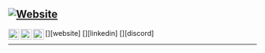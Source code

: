 [![Website](https://img.shields.io/website?label=anand-mohanan&style=for-the-badge&url=https%3A%2F%2Fanand-mohanan.vercel.app/)](https://anandmohanan.tech/)
<br />
---

[<img align="left" alt="bruh711" width="22px" src="https://i.postimg.cc/9F76Tc6s/globe.png" />][website]
[<img align="left" alt="bruh711 || LinkedIn" width="22px" src="https://i.postimg.cc/T3mTRV2L/linkedin.png" />][linkedin]
[<img align="left" alt="bruh711 || discord" width="22px" src="https://i.postimg.cc/pTk2wPWs/discord.png" />][discord]
<br/>

---

<br/>
